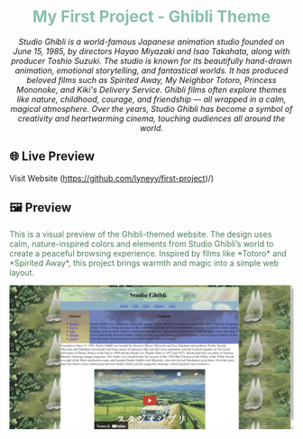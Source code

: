 <h1 align="center" style="color:#88c0a9;">My First Project - Ghibli Theme</h1>

<p align="center">
  <em> Studio Ghibli is a world-famous Japanese animation studio founded on June 15, 1985, by directors Hayao Miyazaki and Isao Takahata, along with producer Toshio Suzuki. The studio is known for its beautifully hand-drawn animation, emotional storytelling, and fantastical worlds.  It has produced beloved films such as <em>Spirited Away</em>, <em>My Neighbor Totoro</em>, <em>Princess Mononoke</em>, and <em>Kiki's Delivery Service</em>. Ghibli films often explore themes like nature, childhood, courage, and friendship — all wrapped in a calm, magical atmosphere. Over the years, Studio Ghibli has become a symbol of creativity and heartwarming cinema, touching audiences all around the world.
</em>
</p>

## 🌐 Live Preview
Visit Website (https://github.com/lyneyy/first-project)/)

## 🖼️ Preview
<p style="color:#4a7c59;">
This is a visual preview of the Ghibli-themed website. The design uses calm, nature-inspired colors and elements from Studio Ghibli’s world to create a peaceful browsing experience. Inspired by films like *Totoro* and *Spirited Away*, this project brings warmth and magic into a simple web layout.
</p>

![Website Preview](first-project.png)
